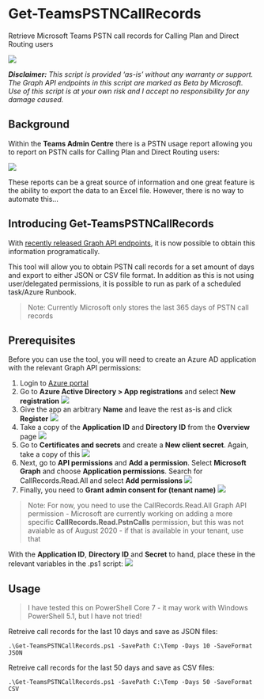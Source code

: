 # Get-TeamsPSTNCallRecords
Retrieve Microsoft Teams PSTN call records for Calling Plan and Direct Routing users

![](https://www.lee-ford.co.uk/images/get-teamspstncallrecords/get-teamspstncallrecords.png)

_**Disclaimer:** This script is provided ‘as-is’ without any warranty or support. The Graph API endpoints in this script are marked as Beta by Microsoft. Use of this script is at your own risk and I accept no responsibility for any damage caused._

## Background ##
Within the **Teams Admin Centre** there is a PSTN usage report allowing you to report on PSTN calls for Calling Plan and Direct Routing users:

![](https://www.lee-ford.co.uk/images/get-teamspstncallrecords/pstnusagereport.png)

These reports can be a great source of information and one great feature is the ability to export the data to an Excel file. However, there is no way to automate this...

## Introducing Get-TeamsPSTNCallRecords ##

With [recently released Graph API endpoints](https://docs.microsoft.com/en-us/graph/api/callrecords-callrecord-getpstncalls?view=graph-rest-beta), it is now possible to obtain this information programatically.

This tool will allow you to obtain PSTN call records for a set amount of days and export to either JSON or CSV file format. In addition as this is not using user/delegated permissions, it is possible to run as park of a scheduled task/Azure Runbook.

> Note: Currently Microsoft only stores the last 365 days of PSTN call records

## Prerequisites ##

Before you can use the tool, you will need to create an Azure AD application with the relevant Graph API permissions:

1. Login to [Azure portal](https://portal.azure.com)
2. Go to **Azure Active Directory > App registrations** and select **New registration**
![](https://www.lee-ford.co.uk/images/get-teamspstncallrecords/prereq1.png)
3. Give the app an arbitrary **Name** and leave the rest as-is and click **Register**
![](https://www.lee-ford.co.uk/images/get-teamspstncallrecords/prereq2.png)
4. Take a copy of the **Application ID** and **Directory ID** from the **Overview** page
![](https://www.lee-ford.co.uk/images/get-teamspstncallrecords/prereq3.png)
5. Go to **Certificates and secrets** and create a **New client secret**. Again, take a copy of this
![](https://www.lee-ford.co.uk/images/get-teamspstncallrecords/prereq5.png)
6. Next, go to **API permissions** and **Add a permission**. Select **Microsoft Graph** and choose **Application permissions**. Search for CallRecords.Read.All and select **Add permissions**
![](https://www.lee-ford.co.uk/images/get-teamspstncallrecords/prereq6.png)
7. Finally, you need to **Grant admin consent for (tenant name)**
![](https://www.lee-ford.co.uk/images/get-teamspstncallrecords/prereq7.png)

> Note: For now, you need to use the CallRecords.Read.All Graph API permission - Microsoft are currently working on adding a more specific **CallRecords.Read.PstnCalls** permission, but this was not avaiable as of August 2020 - if that is available in your tenant, use that

With the **Application ID**, **Directory ID** and **Secret** to hand, place these in the relevant variables in the .ps1 script:
![](https://www.lee-ford.co.uk/images/get-teamspstncallrecords/prereq8.png)

## Usage ##

> I have tested this on PowerShell Core 7 - it may work with Windows PowerShell 5.1, but I have not tried!

Retreive call records for the last 10 days and save as JSON files:
```
.\Get-TeamsPSTNCallRecords.ps1 -SavePath C:\Temp -Days 10 -SaveFormat JSON
```

Retreive call records for the last 50 days and save as CSV files:
```
.\Get-TeamsPSTNCallRecords.ps1 -SavePath C:\Temp -Days 50 -SaveFormat CSV
```
